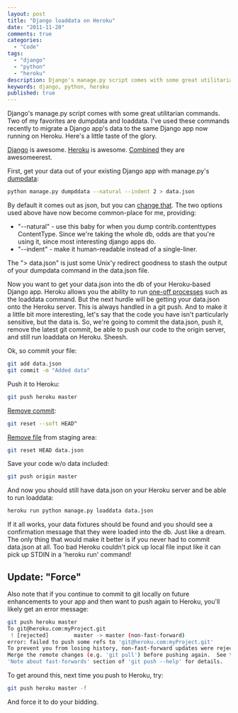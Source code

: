```yaml
---
layout: post
title: "Django loaddata on Heroku"
date: "2011-11-20"
comments: true
categories:
  - "Code"
tags:
  - "django"
  - "python"
  - "heroku"
description: Django's manage.py script comes with some great utilitarian commands.  Two of my favorites are dumpdata and loaddata.  I've used these commands recently to 
keywords: django, python, heroku
published: true
---
```


Django's manage.py script comes with some great utilitarian commands.  Two of my favorites are dumpdata and loaddata.  I've used these commands recently to migrate a Django app's data to the same Django app now running on Heroku.  Here's a little taste of the glory.

<!--more-->

[Django](https://www.djangoproject.com/) is awesome.  [Heroku](http://www.heroku.com/) is awesome.  [Combined](http://devcenter.heroku.com/articles/django>) they are awesomeerest.

First, get your data out of your existing Django app with manage.py's [dumpdata](https://docs.djangoproject.com/en/dev/ref/django-admin/#dumpdata-appname-appname-appname-model):

```bash
python manage.py dumpddata --natural --indent 2 > data.json
```
  
By default it comes out as json, but you can [change that](https://docs.djangoproject.com/en/dev/ref/django-admin/#django-admin-option---format>).  The two options used above have now become common-place for me, providing:

- "--natural" - use this baby for when you dump contrib.contenttypes ContentType.  Since we're taking the whole db, odds are that you're using it, since most interesting django apps do.
- "--indent" - make it human-readable instead of a single-liner.

The "> data.json" is just some Unix'y redirect goodness to stash the output of your dumpdata command in the data.json file.

Now you want to get your data.json into the db of your Heroku-based Django app.  Heroku allows you the ability to run [one-off processes](http://devcenter.heroku.com/articles/oneoff-admin-ps) such as the loaddata command.  But the next hurdle will be getting your data.json onto the Heroku server.  This is always handled in a git push.  And to make it a little bit more interesting, let's say that the code you have isn't particularly sensitive, but the data is.  So, we're going to commit the data.json, push it, remove the latest git commit, be able to push our code to the origin server, and still run loaddata on Heroku.  Sheesh.

Ok, so commit your file:

```bash
git add data.json
git commit -m "Added data"
```
  
Push it to Heroku:

```bash
git push heroku master
```
  
[Remove commit](http://stackoverflow.com/questions/927358/git-undo-last-commit/927386#927386):

```bash
git reset --soft HEAD^
```

[Remove file](http://stackoverflow.com/questions/1505948/how-do-i-remove-a-single-file-from-the-staging-area-of-git-but-not-remove-it-fro/1505968#1505968) from staging area:

```bash
git reset HEAD data.json
```
  
Save your code w/o data included:

```bash
git push origin master
```
  
And now you should still have data.json on your Heroku server and be able to run loaddata:

```bash
heroku run python manage.py loaddata data.json
```
  
If it all works, your data fixtures should be found and you should see a confirmation message that they were loaded into the db.  Just like a dream.  The only thing that would make it better is if you never had to commit data.json at all.  Too bad Heroku couldn't pick up local file input like it can pick up STDIN in a 'heroku run' command!

Update: "Force"
-------------------------------

Also note that if you continue to commit to git locally on future enhancements to your app and then want to push again to Heroku, you'll likely get an error message:

```bash
git push heroku master
To git@heroku.com:myProject.git
 ! [rejected]        master -> master (non-fast-forward)
error: failed to push some refs to 'git@heroku.com:myProject.git'
To prevent you from losing history, non-fast-forward updates were rejected
Merge the remote changes (e.g. 'git pull') before pushing again.  See the
'Note about fast-forwards' section of 'git push --help' for details.
```

To get around this, next time you push to Heroku, try:

```bash
git push heroku master -f
```

And force it to do your bidding.

  
